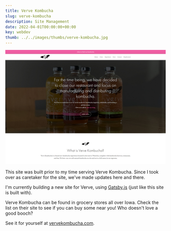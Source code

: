 ```yaml
---
title: Verve Kombucha
slug: verve-kombucha
description: Site Management
date: 2022-04-01T00:00:00+00:00
key: webdev
thumb: ../../images/thumbs/verve-kombucha.jpg
---
```


![screenshot of the top of vervekombucha.com's home page](../../images/web-development/verve-kombucha-screenshot.jpg)

This site was built prior to my time serving Verve Kombucha. Since I took over as caretaker for the site, we've made updates here and there.

I'm currently building a new site for Verve, using [Gatsby.js](https://www.gatsbyjs.com) (just like this site is built with).

Verve Kombucha can be found in grocery stores all over Iowa. Check the list on their site to see if you can buy some near you! Who doesn't love a good booch?

See it for yourself at [vervekombucha.com](https://www.vervekombucha.com).